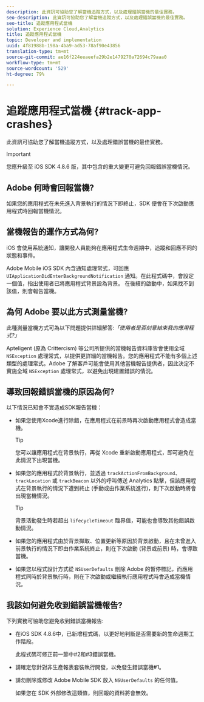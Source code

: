 ```yaml
---
description: 此資訊可協助您了解當機追蹤方式，以及處理錯誤當機的最佳實務。
seo-description: 此資訊可協助您了解當機追蹤方式，以及處理錯誤當機的最佳實務。
seo-title: 追蹤應用程式當機
solution: Experience Cloud,Analytics
title: 追蹤應用程式當機
topic: Developer and implementation
uuid: 4f81988b-198a-4ba9-ad53-78af90e43856
translation-type: tm+mt
source-git-commit: ae16f224eeaeefa29b2e1479270a72694c79aaa0
workflow-type: tm+mt
source-wordcount: '529'
ht-degree: 79%

---
```



# 追蹤應用程式當機 {#track-app-crashes}

此資訊可協助您了解當機追蹤方式，以及處理錯誤當機的最佳實務。

>[!IMPORTANT]
>
>您應升級至 iOS SDK 4.8.6 版，其中包含的重大變更可避免回報錯誤當機情況。

## Adobe 何時會回報當機?

如果您的應用程式在未先進入背景執行的情況下即終止，SDK 便會在下次啟動應用程式時回報當機情況。

## 當機報告的運作方式為何?

iOS 會使用系統通知，讓開發人員能夠在應用程式生命週期中，追蹤和回應不同的狀態和事件。

Adobe Mobile iOS SDK 內含通知處理常式，可回應 `UIApplicationDidEnterBackgroundNotification` 通知。在此程式碼中，會設定一個值，指出使用者已將應用程式背景設為背景。 在後續的啟動中，如果找不到該值，則會報告當機。

## 為何 Adobe 要以此方式測量當機?

此種測量當機方式可為以下問題提供詳細解答:*「使用者是否刻意結束我的應用程式?」*

Apteligent (原為 Crittercism) 等公司所提供的當機報告資料庫皆會使用全域 `NSException` 處理常式，以提供更詳細的當機報告。您的應用程式不能有多個上述類型的處理常式。Adobe 了解客戶可能會使用其他當機報告提供者，因此決定不實施全域 `NSException` 處理常式，以避免出現建置錯誤的情況。

## 導致回報錯誤當機的原因為何?

以下情況已知會不實造成SDK報告當機：

* 如果您使用Xcode進行除錯，在應用程式在前景時再次啟動應用程式會造成當機。

   >[!TIP]
   >
   >您可以讓應用程式在背景執行，再從 Xcode 重新啟動應用程式，即可避免在此情況下出現當機。

* 如果您的應用程式於背景執行，並透過 `trackActionFromBackground`、`trackLocation` 或 `trackBeacon` 以外的呼叫傳送 Analytics 點擊，但該應用程式在背景執行的情況下遭到終止 (手動或由作業系統進行)，則下次啟動時將會出現當機情況。

   >[!TIP]
   >
   >背景活動發生時若超出 `lifecycleTimeout` 臨界值，可能也會導致其他錯誤啟動情況。

* 如果您的應用程式由於背景擷取、位置更新等原因於背景啟動，且在未曾進入前景執行的情況下即由作業系統終止，則在下次啟動 (背景或前景) 時，會導致當機。
* 如果您以程式設計方式從 `NSUserDefaults` 刪除 Adobe 的暫停標記，而應用程式同時於背景執行時，則在下次啟動或繼續執行應用程式時會造成當機情況。

## 我該如何避免收到錯誤當機報告?

下列實務可協助您避免收到錯誤當機報告:

* 在iOS SDK 4.8.6中，已新增程式碼，以更好地判斷是否需要新的生命週期工作階段。

   此程式碼可修正前一節中#2和#3錯誤當機。

* 請確定您針對非生產報表套裝執行開發，以免發生錯誤當機#1。
* 請勿刪除或修改 Adobe Mobile SDK 放入 `NSUserDefaults` 的任何值。

   如果您在 SDK 外部修改這類值，則回報的資料將會無效。

